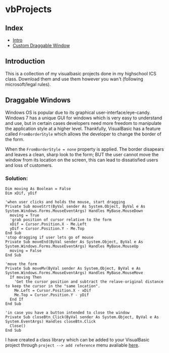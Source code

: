 # vbProjects
## Index
 * [Intro](##Introduction)
 * [Custom Draggable Window](##Custom-Draggable-Window)

## Introduction
This is a collection of my visualbasic projects done in my highschool ICS class.
Download them and use them however you wan't (following microsoft/legal rules).

## Draggable Windows
Windows OS is popular due to its graphical user-interface/eye-candy.
Windows 7 has a unique GUI for windows which is very easy to understand and use, 
but in certain cases developers need more freedom to manipulate the application style at a higher level.
Thankfully, VisualBasic has a feature called `FromBorderStyle` which allows the developer to change the border of the form.

When the `FromBorderStyle = none` property is applied. 
The border disapears and leaves a clean, sharp look to the form; BUT the user cannot move the window from its location on the screen, this can lead to dissatisfied users and loss of customers.

### Solution:
```VB
Dim moving As Boolean = False
Dim xDif, yDif

'when user clicks and holds the mouse, start dragging
Private Sub moveStrt(ByVal sender As System.Object, ByVal e As System.Windows.Forms.MouseEventArgs) Handles MyBase.MouseDown
  moving = True
  'grab position of cursor relative to the form
  xDif = Cursor.Position.X - Me.Left
  yDif = Cursor.Position.Y - Me.Top
End Sub
'stop dragging if user lets go of mouse
Private Sub moveEnd(ByVal sender As System.Object, ByVal e As System.Windows.Forms.MouseEventArgs) Handles MyBase.MouseUp
  moving = False
End Sub

'move the form
Private Sub moveMv(ByVal sender As System.Object, ByVal e As System.Windows.Forms.MouseEventArgs) Handles MyBase.MouseMove
  If moving Then
    'Get the cursor position and subtract the relave-original distance to keep the cursor in the "same location".
    Me.Left = Cursor.Position.X - xDif
    Me.Top = Cursor.Position.Y - yDif
  End If
End Sub

'in case you have a button intended to close the window
Private Sub closeBtn_Click(ByVal sender As System.Object, ByVal e As System.EventArgs) Handles closeBtn.Click
  Close()
End Sub

```
I have created a class library which can be added to your VisualBasic project through `project --> add reference` menu avaliable [here](https://github.com/viktorKorolyuk/vbProjects/blob/master/dragWindow_lib_compiled.zip).
